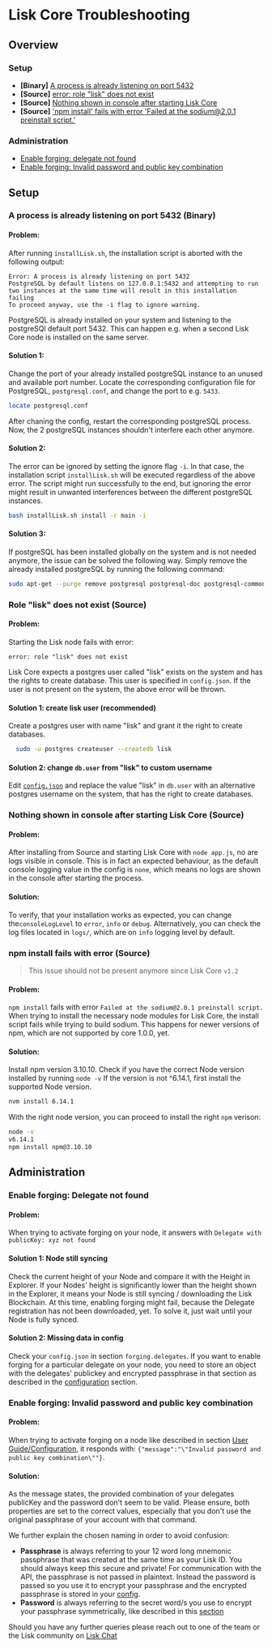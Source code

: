 # Lisk Core Troubleshooting
 
## Overview

### Setup
- **[Binary]** [A process is already listening on port 5432](#a-process-is-already-listening-on-port-5432-binary)
- **[Source]** [error: role "lisk" does not exist](#role-lisk-does-not-exist-source)
- **[Source]** [Nothing shown in console after starting Lisk Core](#nothing-shown-in-console-after-starting-lisk-core-source)
- **[Source]** ['npm install' fails with error 'Failed at the sodium@2.0.1 preinstall script.'](#npm-install-fails-with-error-source)

### Administration
- [Enable forging: delegate not found](#enable-forging-delegate-not-found)
- [Enable forging: Invalid password and public key combination](#enable-forging-invalid-password-and-public-key-combination)

## Setup

### A process is already listening on port 5432 (Binary)

#### Problem:
After running `installLisk.sh`, the installation script is aborted with the following output:
```
Error: A process is already listening on port 5432
PostgreSQL by default listens on 127.0.0.1:5432 and attempting to run two instances at the same time will result in this installation failing
To proceed anyway, use the -i flag to ignore warning.
```
PostgreSQL is already installed on your system and listening to the postgreSQl default port 5432.
This can happen e.g. when a second Lisk Core node is installed on the same server.

#### Solution 1:
Change the port of your already installed postgreSQL instance to an unused and available port number.
Locate the corresponding configuration file for PostgreSQL, `postgresql.conf`, and change the port to e.g. `5433`.
```bash
locate postgresql.conf 
```
After chaning the config, restart the corresponding postgreSQL process.
Now, the 2 postgreSQL instances shouldn't interfere each other anymore.

#### Solution 2:
The error can be ignored by setting the ignore flag `-i`.
In that case, the installation script `installLisk.sh` will be executed regardless of the above error.
The script might run successfully to the end, but ignoring the error might result in unwanted interferences between the different postgreSQL instances.
```bash
bash installLisk.sh install -r main -i
```

#### Solution 3:
If postgreSQL has been installed globally on the system and is not needed anymore, the issue can be solved the following way.
Simply remove the already installed postgreSQL by running the following command:
```bash
sudo apt-get --purge remove postgresql postgresql-doc postgresql-common
```

### Role "lisk" does not exist (Source)

#### Problem:
Starting the Lisk node fails with error: 
```
error: role "lisk" does not exist
```
Lisk Core expects a postgres user called "lisk" exists on the system and has the rights to create database.
This user is specified in `config.json`.
If the user is not present on the system, the above error will be thrown.

#### Solution 1: create lisk user (recommended)
Create a postgres user with name "lisk" and grant it the right to create databases.
```bash
  sudo -u postgres createuser --createdb lisk
```

#### Solution 2: change `db.user` from "lisk" to custom username

Edit [`config.json`](../user-guide/configuration/configuration.md) and replace the value "lisk" in `db.user` with an alternative postgres username on the system, that has the right to create databases.

### Nothing shown in console after starting Lisk Core (Source)

#### Problem: 
After installing from Source and starting Lisk Core with `node app.js`, no are logs visible in console.
This is in fact an expected behaviour, as the default console logging value in the config is `none`, which means no logs are shown in the console after starting the process.

#### Solution: 
To verify, that your installation works as expected, you can change the`consoleLogLevel` to `error`, `info` or `debug`.
Alternatively, you can check the log files located in `logs/`, which are on `info` logging level by default.

### npm install fails with error (Source)

> This issue should not be present anymore since Lisk Core `v1.2`

#### Problem:
`npm install` fails with error `Failed at the sodium@2.0.1 preinstall script.`
When trying to install the necessary node modules for Lisk Core, the install script fails while trying to build sodium.
This happens for newer versions of npm, which are not supported by core 1.0.0, yet.
#### Solution:
Install npm version 3.10.10.
Check if you have the correct Node version installed by running `node -v`
If the version is not ^6.14.1, first install the supported Node version.
```bash
nvm install 6.14.1
```
With the right node version, you can proceed to install the right `npm` verison:
```bash
node -v
v6.14.1
npm install npm@3.10.10
```

## Administration

### Enable forging: Delegate not found
#### Problem:
When trying to activate forging on your node, it answers with `Delegate with publicKey: xyz not found`
#### Solution 1: Node still syncing
Check the current height of your Node and compare it with the Height in Explorer.
If your Nodes' height is significantly lower than the height shown in the Explorer, it means your Node is still syncing / downloading the Lisk Blockchain. At this time, enabling forging might fail, because the Delegate registration has not been downloaded, yet.
To solve it, just wait until your Node is fully synced.
#### Solution 2: Missing data in config
Check your `config.json` in section `forging.delegates`.
If you want to enable forging for a particular delegate on your node, you need to store an object with the delegates' publickey and encrypted passphrase in that section as described in the [configuration](../user-guide/configuration/configuration.md#forging) section.

### Enable forging: Invalid password and public key combination
#### Problem:
When trying to activate forging on a node like described in section [User Guide/Configuration](../user-guide/configuration/configuration.md#enable-disable-forging), it responds with: `{"message":"\"Invalid password and public key combination\""}`.
#### Solution:
As the message states, the provided combination of your delegates publicKey and the password don't seem to be valid. Please ensure, both properties are set to the correct values, especially that you don't use the original passphrase of your account with that command.

We further explain the chosen naming in order to avoid confusion:
- **Passphrase** is always referring to your 12 word long mnemonic passphrase that was created at the same time as your Lisk ID. You should always keep this secure and private! For communication with the API, the passphrase is not passed in plaintext. Instead the password is passed so you use it to encrypt your passphrase and the encrypted passphrase is stored in your [config](../user-guide/configuration/configuration.md).
- **Password** is always referring to the secret word/s you use to encrypt your passphrase symmetrically, like described in this [section](../user-guide/configuration/configuration.md#forging)

Should you have any further queries please reach out to one of the team or the Lisk community on [Lisk Chat](https://lisk.chat/home)
